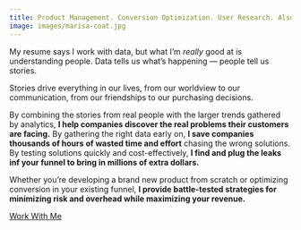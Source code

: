 ```yaml
---
title: Product Management. Conversion Optimization. User Research. Also Cookies.
image: images/marisa-coat.jpg
---
```


My resume says I work with data, but what I’m _really_ good at is understanding people. Data tells us what’s happening — people tell us stories.

Stories drive everything in our lives, from our worldview to our communication, from our friendships to our purchasing decisions.

By combining the stories from real people with the larger trends gathered by analytics, **I help companies discover the real problems their customers are facing.** By gathering the right data early on, **I save companies thousands of hours of wasted time and effort** chasing the wrong solutions. By testing solutions quickly and cost-effectively, **I find and plug the leaks inf your funnel to bring in millions of extra dollars.**

Whether you’re developing a brand new product from scratch or optimizing conversion in your existing funnel, **I provide battle-tested strategies for minimizing risk and overhead while maximizing your revenue.**

<a href="/contact" class="btn">Work With Me</a>
